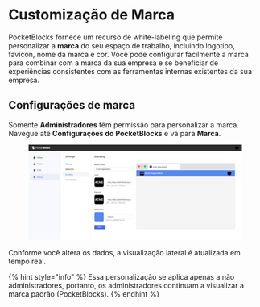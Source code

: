 # Customização de Marca

PocketBlocks fornece um recurso de white-labeling que permite personalizar a **marca** do seu espaço de trabalho, incluindo logotipo, favicon, nome da marca e cor. Você pode configurar facilmente a marca para combinar com a marca da sua empresa e se beneficiar de experiências consistentes com as ferramentas internas existentes da sua empresa.

## Configurações de marca

Somente **Administradores** têm permissão para personalizar a marca. Navegue até **Configurações do PocketBlocks** e vá para **Marca**.

<figure><img src="../.gitbook/assets/workspace-management/customize-branding/01.png" alt=""><figcaption></figcaption></figure>

Conforme você altera os dados, a visualização lateral é atualizada em tempo real.

{% hint style="info" %}
Essa personalização se aplica apenas a não administradores, portanto, os administradores continuam a visualizar a marca padrão (PocketBlocks).
{% endhint %}
